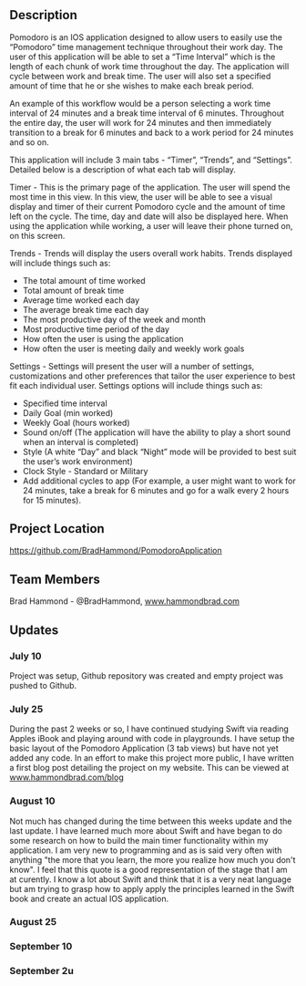 # <PROJECT NAME>

## Description

Pomodoro is an IOS application designed to allow users to easily use the “Pomodoro” time management technique throughout their work day.  The user of this application will be able to set a “Time Interval” which is the length of each chunk of work time throughout the day.  The application will cycle between work and break time.  The user will also set a specified amount of time that he or she wishes to make each break period.

An example of this workflow would be a person selecting a work time interval of 24 minutes and a break time interval of 6 minutes.  Throughout the entire day, the user will work for 24 minutes and then immediately transition to a break for 6 minutes and back to a work period for 24 minutes and so on.

This application will include 3 main tabs - “Timer”, “Trends”, and “Settings”.  Detailed below is a description of what each tab will display.

Timer - This is the primary page of the application.  The user will spend the most time in this view.  In this view, the user will be able to see a visual display and timer of their current Pomodoro cycle and the amount of time left on the cycle.  The time, day and date will also be displayed here.  When using the application while working, a user will leave their phone turned on, on this screen.

Trends - Trends will display the users overall work habits.  Trends displayed will include things such as:

- The total amount of time worked
- Total amount of break time 
- Average time worked each day 
- The average break time each day 
- The most productive day of the week and month 
- Most productive time period of the day 
- How often the user is using the application
- How often the user is meeting daily and weekly work goals

Settings - Settings will present the user will a number of settings, customizations and other preferences that tailor the user experience to best fit each individual user.  Settings options will include things such as:

- Specified time interval
- Daily Goal (min worked)
- Weekly Goal (hours worked)
- Sound on/off (The application will have the ability to play a short sound when an interval is completed)
- Style (A white “Day” and black “Night” mode will be provided to best suit the user’s work environment)
- Clock Style - Standard or Military
- Add additional cycles to app (For example, a user might want to work for 24 minutes, take a break for 6 minutes and go for a walk every 2 hours for 15 minutes).

## Project Location

https://github.com/BradHammond/PomodoroApplication

## Team Members

Brad Hammond - @BradHammond, www.hammondbrad.com


## Updates


### July 10

Project was setup, Github repository was created and empty project was pushed to Github.

### July 25

During the past 2 weeks or so, I have continued studying Swift via reading Apples iBook and playing around with code in playgrounds.  I have setup the basic layout of the Pomodoro Application (3 tab views) but have not yet added any code.  In an effort to make this project more public, I have written a first blog post detailing the project on my website.  This can be viewed at www.hammondbrad.com/blog

### August 10

Not much has changed during the time between this weeks update and the last update.  I have learned much more about Swift and have began to do some research on how to build the main timer functionality within my application.  I am very new to programming and as is said very often with anything "the more that you learn, the more you realize how much you don't know".  I feel that this quote is a good representation of the stage that I am at curently.  I know a lot about Swift and think that it is a very neat language but am trying to grasp how to apply apply the principles learned in the Swift book and create an actual IOS application.

### August 25

### September 10

### September 2u
